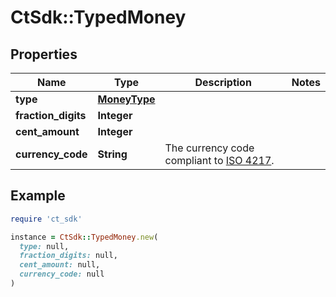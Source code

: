 # CtSdk::TypedMoney

## Properties

| Name | Type | Description | Notes |
| ---- | ---- | ----------- | ----- |
| **type** | [**MoneyType**](MoneyType.md) |  |  |
| **fraction_digits** | **Integer** |  |  |
| **cent_amount** | **Integer** |  |  |
| **currency_code** | **String** | The currency code compliant to [ISO 4217](https://en.wikipedia.org/wiki/ISO_4217). |  |

## Example

```ruby
require 'ct_sdk'

instance = CtSdk::TypedMoney.new(
  type: null,
  fraction_digits: null,
  cent_amount: null,
  currency_code: null
)
```

